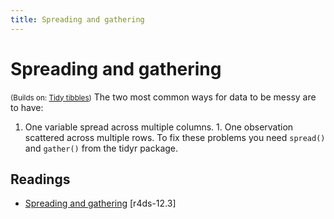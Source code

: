 ```yaml
---
title: Spreading and gathering
---
```


<!-- Generated automatically from spread-gather.yml. Do not edit by hand -->

# Spreading and gathering
<small>(Builds on: [Tidy tibbles](tidy-tibbles.md))</small>
The two most common ways for data to be messy are to have:
1. One variable spread across multiple columns. 1. One observation scattered across multiple rows.
To fix these problems you need `spread()` and `gather()` from the tidyr package.

## Readings

  * [Spreading and gathering](http://r4ds.had.co.nz/tidy-data.html#spreading-and-gathering) [r4ds-12.3]




